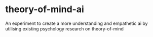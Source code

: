 # theory-of-mind-ai
An experiment to create a more understanding and empathetic ai by utilising existing psychology research on theory-of-mind
